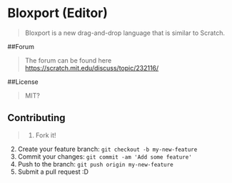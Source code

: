 # Bloxport (Editor)
>Bloxport is a new drag-and-drop language that is similar to Scratch.

##Forum
>The forum can be found here https://scratch.mit.edu/discuss/topic/232116/

##License
>MIT?

## Contributing
>1. Fork it!
2. Create your feature branch: `git checkout -b my-new-feature`
3. Commit your changes: `git commit -am 'Add some feature'`
4. Push to the branch: `git push origin my-new-feature`
5. Submit a pull request :D
